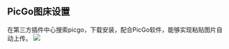 

## PicGo图床设置

在第三方插件中心搜索picgo，下载安装，配合PicGo软件，能够实现粘贴图片自动上传。
![](http://pic.angyi.online/picgo/202204111247632.png)


